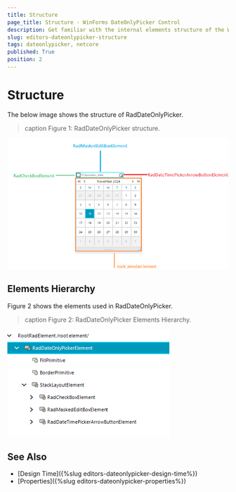 ```yaml
---
title: Structure
page_title: Structure - WinForms DateOnlyPicker Control
description: Get familiar with the internal elements structure of the WinForms DateOnlyPicker.
slug: editors-dateonlypicker-structure
tags: dateonlypicker, netcore
published: True
position: 2
---
```


# Structure

The below image shows the structure of RadDateOnlyPicker.

>caption Figure 1: RadDateOnlyPicker structure.

![WinForms RadDateOnlyPicker Structure](images/editors-dateonlypicker-structure001.png)


## Elements Hierarchy

Figure 2 shows the elements used in RadDateOnlyPicker.

>caption Figure 2: RadDateOnlyPicker Elements Hierarchy.

![WinForms RadDateOnlyPicker Elements Hierarchy](images/editors-dateonlypicker-structure002.png)


## See Also

* [Design Time]({%slug editors-dateonlypicker-design-time%})
* [Properties]({%slug editors-dateonlypicker-properties%})
 

